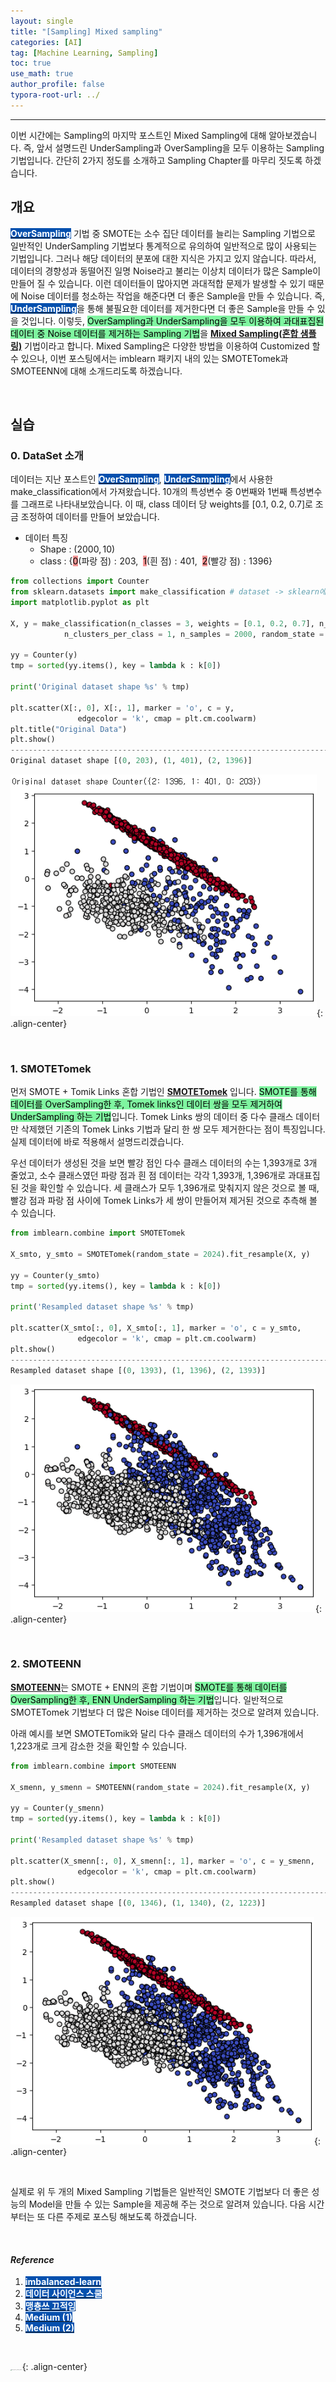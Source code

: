 ```yaml
---
layout: single
title: "[Sampling] Mixed sampling"
categories: [AI]
tag: [Machine Learning, Sampling]
toc: true
use_math: true
author_profile: false
typora-root-url: ../
---
```

-----
이번 시간에는 Sampling의 마지막 포스트인 Mixed Sampling에 대해 알아보겠습니다. 즉, 앞서 설명드린 UnderSampling과 OverSampling을 모두 이용하는 Sampling 기법입니다. 간단히 2가지 정도를 소개하고 Sampling Chapter를 마무리 짓도록 하겠습니다.

## 개요

<mark style='background-color: #0550ae'><b><a href='https://woongsonvi.github.io/ai/AI6/'><font color="white">OverSampling</font></a></b></mark> 기법 중 SMOTE는 소수 집단 데이터를 늘리는 Sampling 기법으로 일반적인 UnderSampling 기법보다 통계적으로 유의하여 일반적으로 많이 사용되는 기법입니다. 그러나 해당 데이터의 분포에 대한 지식은 가지고 있지 않습니다. 따라서, 데이터의 경향성과 동떨어진 일명 Noise라고 불리는 이상치 데이터가 많은 Sample이 만들어 질 수 있습니다. 이런 데이터들이 많아지면 과대적합 문제가 발생할 수 있기 때문에 Noise 데이터를 청소하는 작업을 해준다면 더 좋은 Sample을 만들 수 있습니다. 즉, <mark style='background-color: #0550ae'><b><a href='https://woongsonvi.github.io/ai/AI5/'><font color="white">UnderSampling</font></a></b></mark>을 통해 불필요한 데이터를 제거한다면 더 좋은 Sample을 만들 수 있을 것입니다. 이렇듯, <mark style='background-color: #7ff5a0'>OverSampling과 UnderSampling을 모두 이용하여 과대표집된 데이터 중 Noise 데이터를 제거하는 Sampling 기법</mark>을 <u><b>Mixed Sampling(혼합 샘플링)</b></u> 기법이라고 합니다. Mixed Sampling은 다양한 방법을 이용하여 Customized 할 수 있으나, 이번 포스팅에서는 imblearn 패키지 내의 있는 SMOTETomek과 SMOTEENN에 대해 소개드리도록 하겠습니다.

<br>

## 실습

### 0. DataSet 소개

데이터는 지난 포스트인 <mark style='background-color: #0550ae'><b><a href='https://woongsonvi.github.io/ai/AI6/'><font color="white">OverSampling</font></a></b></mark>, <mark style='background-color: #0550ae'><b><a href='http://localhost:4000/ai/AI5/'><font color="white">UnderSampling</font></a></b></mark>에서 사용한 make_classification에서 가져왔습니다. 10개의 특성변수 중 0번째와 1번째 특성변수를 그래프로 나타내보았습니다. 이 때, class 데이터 당 weights를 [0.1, 0.2, 0.7]로 조금 조정하여 데이터를 만들어 보았습니다.

- 데이터 특징
  - Shape : $(2000, 10)$
  - class : {<mark style='background-color: #f39393'>$0$</mark>(파랑 점)$: 203, ~~$<mark style='background-color: #f39393'>$1$</mark>(흰 점)$: 401, ~~$<mark style='background-color: #f39393'>$2$</mark>(빨강 점)$: 1396$}


```python
from collections import Counter
from sklearn.datasets import make_classification # dataset -> sklearn에 내장되어 있는 데이터 셋
import matplotlib.pyplot as plt

X, y = make_classification(n_classes = 3, weights = [0.1, 0.2, 0.7], n_features = 10,
            n_clusters_per_class = 1, n_samples = 2000, random_state = 10) # 특성변수 10개, 클래스 3개

yy = Counter(y)
tmp = sorted(yy.items(), key = lambda k : k[0])

print('Original dataset shape %s' % tmp)

plt.scatter(X[:, 0], X[:, 1], marker = 'o', c = y,
               edgecolor = 'k', cmap = plt.cm.coolwarm)
plt.title("Original Data")
plt.show()
--------------------------------------------------------------------------------------------------------------------------------
Original dataset shape [(0, 203), (1, 401), (2, 1396)]
```

![image-20241019185422939](/images/2024-10-20-AI7/image-20241019185422939.png){: .align-center}

<br>

### 1. SMOTETomek

먼저 SMOTE + Tomik Links 혼합 기법인 <u><b>SMOTETomek</b></u> 입니다. <mark style='background-color: #7ff5a0'>SMOTE를 통해 데이터를 OverSampling한 후, Tomek links인 데이터 쌍을 모두 제거하여 UnderSampling 하는 기법</mark>입니다. Tomek Links 쌍의 데이터 중 다수 클래스 데이터만 삭제했던 기존의 Tomek Links 기법과 달리 한 쌍 모두 제거한다는 점이 특징입니다. 실제 데이터에 바로 적용해서 설명드리겠습니다.

우선 데이터가 생성된 것을 보면 빨강 점인 다수 클래스 데이터의 수는 1,393개로 3개 줄었고, 소수 클래스였던 파랑 점과 흰 점 데이터는 각각 1,393개, 1,396개로 과대표집된 것을 확인할 수 있습니다. 세 클래스가 모두 1,396개로 맞춰지지 않은 것으로 볼 때, 빨강 점과 파랑 점 사이에 Tomek Links가 세 쌍이 만들어져 제거된 것으로 추측해 볼 수 있습니다.

```python
from imblearn.combine import SMOTETomek

X_smto, y_smto = SMOTETomek(random_state = 2024).fit_resample(X, y)

yy = Counter(y_smto)
tmp = sorted(yy.items(), key = lambda k : k[0])

print('Resampled dataset shape %s' % tmp)

plt.scatter(X_smto[:, 0], X_smto[:, 1], marker = 'o', c = y_smto,
               edgecolor = 'k', cmap = plt.cm.coolwarm)
plt.show()
--------------------------------------------------------------------------------------------------------------------------------
Resampled dataset shape [(0, 1393), (1, 1396), (2, 1393)]
```

![image-20241019191733936](/images/2024-10-19-AI7/image-20241019191733936.png){: .align-center}

<br>

### 2. SMOTEENN

<u><b>SMOTEENN</b></u>는 SMOTE + ENN의 혼합 기법이며 <mark style='background-color: #7ff5a0'>SMOTE를 통해 데이터를 OverSampling한 후, ENN UnderSampling 하는 기법</mark>입니다. 일반적으로 SMOTETomek 기법보다 더 많은 Noise 데이터를 제거하는 것으로 알려져 있습니다.

아래 예시를 보면 SMOTETomik와 달리 다수 클래스 데이터의 수가 1,396개에서 1,223개로 크게 감소한 것을 확인할 수 있습니다.

```python
from imblearn.combine import SMOTEENN

X_smenn, y_smenn = SMOTEENN(random_state = 2024).fit_resample(X, y)

yy = Counter(y_smenn)
tmp = sorted(yy.items(), key = lambda k : k[0])

print('Resampled dataset shape %s' % tmp)

plt.scatter(X_smenn[:, 0], X_smenn[:, 1], marker = 'o', c = y_smenn,
               edgecolor = 'k', cmap = plt.cm.coolwarm)
plt.show()
--------------------------------------------------------------------------------------------------------------------------------
Resampled dataset shape [(0, 1346), (1, 1340), (2, 1223)]
```

![image-20241019193134730](/images/2024-10-19-AI7/image-20241019193134730.png){: .align-center}

<br>

실제로 위 두 개의 Mixed Sampling 기법들은 일반적인 SMOTE 기법보다 더 좋은 성능의 Model을 만들 수 있는 Sample을 제공해 주는 것으로 알려져 있습니다. 다음 시간부터는 또 다른 주제로 포스팅 해보도록 하겠습니다.

<br>

#### *Reference*

1. <mark style='background-color: #0550ae'><b><a href='https://imbalanced-learn.org/stable/index.html'><font color="white">imbalanced-learn</font></a></b></mark>
1. <mark style='background-color: #0550ae'><b><a href='https://datascienceschool.net/03%20machine%20learning/14.02%20%EB%B9%84%EB%8C%80%EC%B9%AD%20%EB%8D%B0%EC%9D%B4%ED%84%B0%20%EB%AC%B8%EC%A0%9C.html'><font color="white">데이터 사이언스 스쿨</font></a></b></mark>
1. <mark style='background-color: #0550ae'><b><a href='https://blog.naver.com/cathx618/222808848556'><font color="white">맹춍쓰 끄적임</font></a></b></mark>
1. <mark style='background-color: #0550ae'><b><a href='https://medium.com/totalenergies-digital-factory/imbalanced-data-ml-smote-and-its-variants-c69a4b32f7e7'><font color="white">Medium (1)</font></a></b></mark>
1. <mark style='background-color: #0550ae'><b><a href='https://pranav-c.medium.com/smote-vs-smote-enn-which-is-more-effective-for-churn-prediction-in-imbalanced-banking-data-b289414366a0'><font color="white">Medium (2)</font></a></b></mark>

<br>

<img src="https://user-images.githubusercontent.com/37182279/216820587-4617a62e-0565-47f1-9ead-f4cd367572a1.png" alt="DATA_100%_LOGO_LIGHT" style="zoom:10%">{: .align-center}

<br>

<br>




